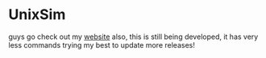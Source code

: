 # UnixSim
guys go check out my [website](https://frinkifail.wixsite.com/unixsim)
also, this is still being developed, it has very less commands trying my best to update more releases!
